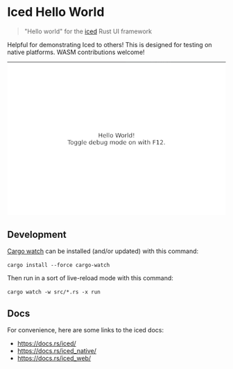 # Iced Hello World

> "Hello world" for the [iced](https://github.com/hecrj/iced) Rust UI framework

Helpful for demonstrating Iced to others! This is designed for testing on native platforms. WASM contributions welcome!

![Iced Hello World example animated GIF](iced_hello_world.gif)

## Development

[Cargo watch](https://github.com/passcod/cargo-watch) can be installed (and/or updated) with this command:

`cargo install --force cargo-watch`

Then run in a sort of live-reload mode with this command:

`cargo watch -w src/*.rs -x run`

## Docs

For convenience, here are some links to the iced docs:

- <https://docs.rs/iced/>
- <https://docs.rs/iced_native/>
- <https://docs.rs/iced_web/>
